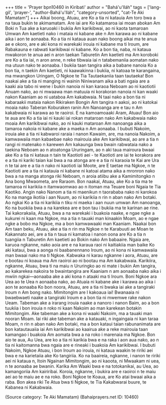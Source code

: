 +++
title = 'Prayer bpn10460 in Kiribati'
author = "Bahá'u'lláh"
tags = ['lang-gil', 'prayer-', "author-Bahá'u'lláh", "category-unsorted", "cat-Te Aki Mamatam"]
+++
Aikai boong, Atuau, are Ko a tia ni katauia Am toro bwa a na taua bukin te akimamatam. Are iai are Ko katamaroa iai moan abokan Am Boki n Tua ake a karuoaki i bukiia Am karikibwai, ao ni kaota tamaroan Umwan Am kaetieti nako i mataia ni kabane ake n Am karawa ao ni kabane aika i aon te aonaaba.  Ko a tia ni kataua auan nako boong aikai ma te anua ae e okoro, are e aki kona ni warekaki irouia ni kabane ma ti Iroum, are Rabakauna e rabwati karikibwai ni kabane.  Ko a bon tia, naba, ni kataua mwakoron te anua aei n aron taekan Taburetin Am kaetieti ma Am koroboki are Ko a tia iai, n aron anne, n reke tibwaia iai n tatabemaniia aomatan nako ma utuun nako te aonaaba.
I bukiia taan tangira aika a babane nanoia Ko a bon tia, n taekin Am kaetieti, ni kaawakinna i bukiia, ni katoaa te karangaina, ma mwangkon Uringam, O Ngkoe te Tia Tautaekaniia taan tautaeka!  Bon naakai ake a tia ni manging ni wainin Niniwanam aika a bati ngaia are a kaaki aia tabo ni wene i bukin nanoia ni kan karaoa Neboam ao ni kaotiotii Anuam nako, ao ni mwaawa man matuuia ni korakoran nanoia ni kan waaki nakon Kaaniam ao ni uataboa Am kakabwaia.  N taai nako a bon tia ni kabaraakii mataia nakon Rikiraken Bongin Am tangira n aakoi, ao ni katokai moaia nako Taberan Koburaken ranin Am Nanoanga are e tau n Am kakabwaia ni karawa ao te raoiroi.
E na kamoamoaaki Aram, Atuau! Bon aio te aua are Ko a tia iai ni kauki iai rokan mataroan nako Am kakabwaia nako moaia Am karikibwai nako, ao ni kauki mataroan Am nanoanga aika a tamaroa nakoia ni kabane ake a maeka n Am aonaaba.   I bubuti Nakoim, irouia ake a tia ni kabwaroi raraia i nanon Kawaim, are, ma nanoia Nakoim, a kamwawaiia man kabaebae nako mairouia ake Am karikibwai, ao are a tia n rangi ni matenako n karewen Am kakaunga bwa bwain rabwataia nako a taekina Neboam ao n atoatonga Ururingam, ao n aki taua mairoura bwaai ake Ko a tia ni kataua n tain te Kaotioti aei - te Kaotioti are iai te korakora are e a tia ni kariki taian kai bwa a na atonga are e a tia ni karaoia te Kai are Ura n te tai are e a tia n nako ni kaotioti iai Moote, are E taetae ma Ngkoe, n te Kaotioti are a tia ni katauia ni kabane ni katoai atama aika a mronron nako bwa a na manga atonga riki Neboam, n aroia atiibu ake a  Kamimitongko n Ana bong  Mwaometa, are Raraom.
Bon naakai, Atuau, ake Ko a tia ma te tamaroa ni karikiia n itamwaomwao ao n itoman ma Teuare boni Ngaia te Tia Kaotiko. Angin nako Nanom a tia ni maenikun n taorababa nako ni karokoa Ko na manga ikotiia i aan Nuum, ao ni karikiia n rin n aban nako Am botaki.  Ao ngkai Ko a tia ni karikiia n tiku ni maeka i aan nuun umwan Am nanoanga, Ko na buokiia bwa a na karekea are e bon tau i bukiia ma te karinan ae rine.  Tai kakorakaiia, Atuau, bwa a na warekaki i buakoia naake, e ngae ngke a kukurei ni kaan ma Ngkoe, ma a tia n tauaki man kinaakin Moam, ao e ngae ngke a bobo ma Ngkoe, ma a bon kamwawaaki man Kaaniam.
Naakai bon Am taan beku, Atuau, ake a tia n rin ma Ngkoe n te Karabuuti ae Moan te Kakannato aei, are a tia n taua ni kamatoa i nanon oona are Ko a tia n tuangiia n Taburetin Am kaetieti ao Bokin nako Am babaaire.  Ngaia are, karuoa ngkanne, nako aoia are e na karaua raoi ni kaitiakiia man baike Ko aki kataui, bwa a aonga ni baabanennano Iroum, ao ni kona ni kamwawaiia man bwaai nako ma ti Ngkoe. 
Kabwaka ni karau ngkanne i aora, Atuau, are e bootau ni koaua ma Am raoiroi ao ni bootau ma Am kakabwaia.  Karikiira, ngkanne, Atuau, bwa ti na maiu n Ururingko ao ni mate i bukin Am tangira, ao kakarekea nakoira te bwaintangira are Kaaniam n am aonaaba nako aika i mwiin ngkai—aonaaba ake a aki kona n ataaki ma ti Iroum.  Boni Ngkoe ara Uea ao te Uea n aonaaba nako, ao Atuaia ni kabane ake i karawa ao aika i aon te aonaaba
Ko bon noora, Atuau, are a tia ni bwaka iai ake a tangiraki Iroum n Am bong nako. Mimitongim are I kakoaua iai!  Bwanaaia ni bwaebwaeti naake a tangiraki Iroum e a bon tia ni mwemwe rake nakon Ueam.  Tabeman ake a irarang irouia naake a nanoro i nanon Baim, ao a bon tuukiia i bon irouia n roko ni kaan Nakoim ao man karekean botakin Mimitongim.  Ake tabeman ake a kona ni waaki Nakoim, ma a tauaki man nooran Moam.  Iai riki ake tabeman ake a katauaki, n ingaingaia ni kan taraa Moam, n rin n aban nako Am botaki, ma a bon kataui taian rabunanimata are bon katautauaiia iai Am karikibwai ao kaairua ake a reke mairouia taan kamangao i buakoia Am aomata bwa a na roko i marenaia ma Ngkoe.
Bon aio te aua, Au Uea, are ko a tia ni karikia bwa e na raka i aon aua nako, ao n tia ni kaitomanna bwa ngaia are e rineaki i buakoia Am karikibwai.  I bubuti Nakoim, Ngkoe Atuau, i bon Iroum ao irouia, ni kataua waakin te ririki aei bwa e na karietaiia ake Ko tangiriia.  Ko na baaireia, ngkanne, i nanon te ririki aei ni kataua n, Itoin Ngainan Mimitongim, ao ni kaoota, ni Mwaakam ni uea, n te aonaaba ae bwanin.
Karika Am Waaki bwa e na totokanikai, au Uea, ao kamangoriia Am kairiribai.  Koroia, ngkanne, i bukira are e raoiroi n te maiu aei ao te maiu ae e na roko.  Boni Ngkoe te Koaua, are Ko atai bwaai aika a raba.  Bon akea riki Te Atua bwa ti Ngkoe, te Tia Kakabwarai buure, te Kabanea ni Kakabwaia.

(Source category: Te Aki Mamatam)
(Bahaiprayers.net ID: 10460)
